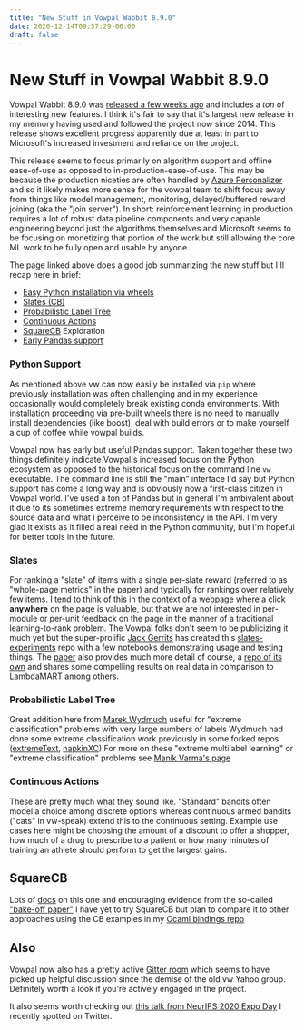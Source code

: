 ```yaml
---
title: "New Stuff in Vowpal Wabbit 8.9.0"
date: 2020-12-14T09:57:29-06:00
draft: false
---
```


# New Stuff in Vowpal Wabbit 8.9.0

Vowpal Wabbit 8.9.0 was [released a few weeks ago](https://vowpalwabbit.org/blog/vowpalwabbit-8.9.0.html) and includes a *ton* of interesting new features.
I think it's fair to say that it's largest new release in my memory having used and followed the project now since 2014.
This release shows excellent progress apparently due at least in part to Microsoft's increased investment and reliance on the project.

This release seems to focus primarily on algorithm support and offline ease-of-use as opposed to in-production-ease-of-use. This may be because the production niceties are often handled by [Azure Personalizer](https://docs.microsoft.com/en-us/azure/cognitive-services/personalizer/) and so it likely makes more sense for the vowpal team to shift focus away from things like model management, monitoring, delayed/buffered reward joining (aka the "join server"). In short: reinforcement learning in production requires a lot of robust data pipeline components and very capable engineering beyond just the algorithms themselves and Microsoft seems to be focusing on monetizing that portion of the work but still allowing the core ML work to be fully open and usable by anyone.

The page linked above does a good job summarizing the new stuff but I'll recap here in brief:
- [Easy Python installation via wheels](https://github.com/VowpalWabbit/vowpal_wabbit/wiki/Python#support)
- [Slates (CB)](https://vowpalwabbit.org/blog/vowpalwabbit-8.9.0.html#slates)
- [Probabilistic Label Tree](https://vowpalwabbit.org/blog/vowpalwabbit-8.9.0.html#probabilistic-label-tree)
- [Continuous Actions](https://vowpalwabbit.org/blog/vowpalwabbit-8.9.0.html#continuous-actions)
- [SquareCB](https://github.com/VowpalWabbit/vowpal_wabbit/wiki/Contextual-Bandit-Exploration-with-SquareCB) Exploration
- [Early Pandas support](https://vowpalwabbit.org/blog/vowpalwabbit-8.9.0.html#initial-pandas-support-in-python)

### Python Support
As mentioned above vw can now easily be installed via `pip` where previously installation was often challenging and in my experience occasionally would completely break
existing conda environments. With installation proceeding via pre-built wheels there is no need to manually install dependencies (like boost), deal with build errors or to make yourself a cup of coffee while vowpal builds.

Vowpal now has early but useful Pandas support. Taken together these two things definitely indicate Vowpal's increased focus on the Python ecosystem as
opposed to the historical focus on the command line `vw` executable. The command line is still the "main" interface I'd say but Python support has come a long way and is obviously now a first-class citizen in Vowpal world.
I've used a ton of Pandas but in general I'm ambivalent about it due to its sometimes extreme memory requirements with respect to the source data and what I perceive to be inconsistency in the API. I'm very glad it exists as it filled a real need in the Python community, but I'm hopeful for better tools in the future.

### Slates
For ranking a "slate" of items with a single per-slate reward (referred to as "whole-page metrics" in the paper) and typically for rankings over relatively few items.
I tend to think of this in the context of a webpage where a click **anywhere** on the page is valuable, but that we are not interested in per-module or per-unit feedback on the page in the manner of a traditional learning-to-rank problem.
The Vowpal folks don't seem to be publicizing it much yet but the super-prolific [Jack Gerrits](https://github.com/jackgerrits) has created this [slates-experiments](https://github.com/VowpalWabbit/slates-experiments) repo with a few notebooks demonstrating usage and testing things.
The [paper](https://arxiv.org/abs/1605.04812) also provides much more detail of course, a [repo of its own](https://github.com/adith387/slates_semisynth_expts) 
and shares some compelling results on real data in comparison to LambdaMART among others.

### Probabilistic Label Tree
Great addition here from [Marek Wydmuch](https://github.com/mwydmuch) useful for "extreme classification" problems with very large numbers of labels
Wydmuch had done some extreme classification work previously in some forked repos ([extremeText](https://github.com/mwydmuch/extremeText), [napkinXC](https://github.com/mwydmuch/napkinXC))
For more on these "extreme multilabel learning" or "extreme classification" problems see [Manik Varma's page](http://manikvarma.org/downloads/XC/XMLRepository.html)

### Continuous Actions
These are pretty much what they sound like. "Standard" bandits often model a choice among discrete options whereas continuous armed bandits ("cats" in vw-speak) extend this to the continuous setting. Example use cases here might be choosing the amount of a discount to offer a shopper, how much of a drug to prescribe to a patient or how many minutes of training an athlete should perform to get the largest gains.

## SquareCB
Lots of [docs](https://github.com/VowpalWabbit/vowpal_wabbit/wiki/Contextual-Bandit-Exploration-with-SquareCB) on this one and encouraging evidence from the so-called ["bake-off paper"](https://arxiv.org/abs/1802.04064)
I have yet to try SquareCB but plan to compare it to other approaches using the CB examples in my [Ocaml bindings repo](https://github.com/travisbrady/ocaml-vw/tree/master/examples)

## Also
Vowpal now also has a pretty active [Gitter room](https://gitter.im/VowpalWabbit/community?source=orgpage) which seems to have picked up helpful discussion since the
demise of the old vw Yahoo group. Definitely worth a look if you're actively engaged in the project.

It also seems worth checking out [this talk from NeurIPS 2020 Expo Day](https://slideslive.com/38942331/vowpal-wabbit) I recently spotted on Twitter.
